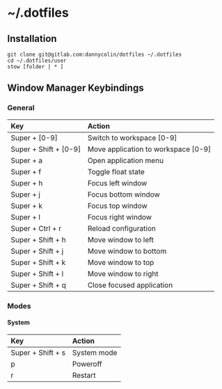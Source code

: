 # ~/.dotfiles

## Installation

```
git clone git@gitlab.com:dannycolin/dotfiles ~/.dotfiles
cd ~/.dotfiles/user
stow [folder | * ]
```

## Window Manager Keybindings

### General
| Key                        | Action                              |
| :------------------------- | :---------------------------------- |
| Super + [0-9]              | Switch to workspace [0-9]           |
| Super + Shift + [0-9]      | Move application to workspace [0-9] |
| Super + a                  | Open application menu               |
| Super + f                  | Toggle float state                  |
| Super + h                  | Focus left window                   |
| Super + j                  | Focus bottom window                 |
| Super + k                  | Focus top window                    |
| Super + l                  | Focus right window                  |
| Super + Ctrl + r           | Reload configuration                |
| Super + Shift + h          | Move window to left                 |
| Super + Shift + j          | Move window to bottom               |
| Super + Shift + k          | Move window to top                  |
| Super + Shift + l          | Move window to right                |
| Super + Shift + q          | Close focused application           |

### Modes

#### System

| Key                        | Action                              |
| :------------------------- | :---------------------------------- |
| Super + Shift + s          | System mode                         |
|         p                  | Poweroff                            |
|         r                  | Restart                             |

